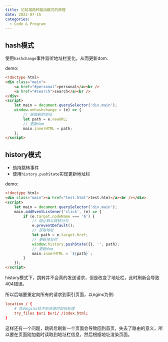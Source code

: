 ```yaml
---
title: 记前端两种路由模式的原理
date: 2022-07-15
categories:
  - Code & Program
---
```


## hash模式

使用`hashchange`事件监听地址栏变化，从而更新dom.

demo:

```html
<!doctype html>
<div class="main">
	<a href="#personal">personal</a><br />
	<a href="#search">search</a><br />
</div>
<script>
	let main = document.querySelector('div.main');
	window.onhashchange = (e) => {
		// 获取新的地址
		let path = e.newURL;
		// 更新dom
		main.innerHTML = path;
	};
</script>
```

## history模式

- 劫持跳转事件
- 使用`history.pushState`实现更新地址栏

demo:

```html
<!doctype html>
<div class="main"><a href="test.html">test.html</a><br /></div>
<script>
	let main = document.querySelector('div.main');
	main.addEventListener('click', (e) => {
		if (e.target.nodeName === 'A') {
			// 阻止默认跳转行为
			e.preventDefault();
			// 获取地址
			let path = e.target.href;
			// 更新地址栏
			window.history.pushState({}, '', path);
			// 更新dom
			main.innerHTML = `${path}`;
		}
	});
</script>
```

history模式下，跳转并不会真的发送请求，但是改变了地址栏，此时刷新会导致404错误。

所以后端要重定向所有的请求到索引页面，以nginx为例:

```conf
location / {
	# 告诉nginx找不到资源时如何处理
	try_files $uri $uri/ /index.html;
}
```

这样还有一个问题，跳转后刷新一个页面会导致回到首页，失去了路由的意义，所以要在页面刚加载时读取到地址栏信息，然后根据地址渲染页面。
